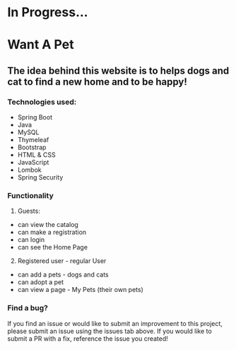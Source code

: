 # In Progress...
# Want A Pet

## The idea behind this website is to helps dogs and cat to find a new home and to be happy! 

### Technologies used:
* Spring Boot
* Java
* MySQL
* Thymeleaf
* Bootstrap
* HTML & CSS
* JavaScript
* Lombok
* Spring Security

### Functionality
1. Guests:
* can view the catalog
* can make a registration
* can login
* can see the Home Page

2. Registered user - regular User
* can add a pets - dogs and cats
* can adopt a pet
* can view a page - My Pets (their own pets)




### Find a bug?
If you find an issue or would like to submit an improvement to this project, please submit an issue using the issues tab above. If you would like to submit a PR with a fix, reference the issue you created!